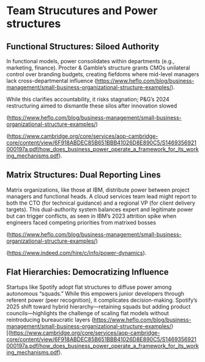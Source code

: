 # Team Strucutures and Power structures

Functional Structures: Siloed Authority
---------------------------------------

In functional models, power consolidates within departments (e.g., marketing, finance).
Procter & Gamble’s structure grants CMOs unilateral control over branding budgets, creating fiefdoms where mid-level managers lack cross-departmental influence
(https://www.heflo.com/blog/business-management/small-business-organizational-structure-examples/). 

While this clarifies accountability, it risks stagnation; P&G’s 2024 restructuring aimed to dismantle these silos after innovation slowed

(https://www.heflo.com/blog/business-management/small-business-organizational-structure-examples/)

(https://www.cambridge.org/core/services/aop-cambridge-core/content/view/6F918ABDEC85B651BBB41026D8E890C5/S1469356921000197a.pdf/how_does_business_power_operate_a_framework_for_its_working_mechanisms.pdf).

Matrix Structures: Dual Reporting Lines
---------------------------------------

Matrix organizations, like those at IBM, distribute power between project managers and functional heads.
A cloud services team lead might report to both the CTO (for technical guidance) and a regional VP (for client delivery targets). 
This dual-authority system balances expert and legitimate power but can trigger conflicts, as seen in IBM’s 2023 attrition spike when engineers faced competing priorities from matrixed bosses

(https://www.heflo.com/blog/business-management/small-business-organizational-structure-examples/)

(https://www.indeed.com/hire/c/info/power-dynamics).

Flat Hierarchies: Democratizing Influence
-----------------------------------------

Startups like Spotify adopt flat structures to diffuse power among autonomous “squads.” 
While this empowers junior developers through referent power (peer recognition), it complicates decision-making.
Spotify’s 2025 shift toward hybrid hierarchy—retaining squads but adding product councils—highlights the challenge of scaling flat models without reintroducing bureaucratic layers
(https://www.heflo.com/blog/business-management/small-business-organizational-structure-examples/)
[(https://www.cambridge.org/core/services/aop-cambridge-core/content/view/6F918ABDEC85B651BBB41026D8E890C5/S1469356921000197a.pdf/how_does_business_power_operate_a_framework_for_its_working_mechanisms.pdf).
